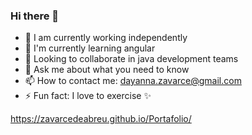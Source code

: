 ### Hi there 👋

- 🔭 I am currently working independently
- 🌱 I'm currently learning angular
- 👯 Looking to collaborate in java development teams
- 💬 Ask me about what you need to know
- 📫 How to contact me: dayanna.zavarce@gmail.com
- ⚡ Fun fact: I love to exercise ✨

https://zavarcedeabreu.github.io/Portafolio/
